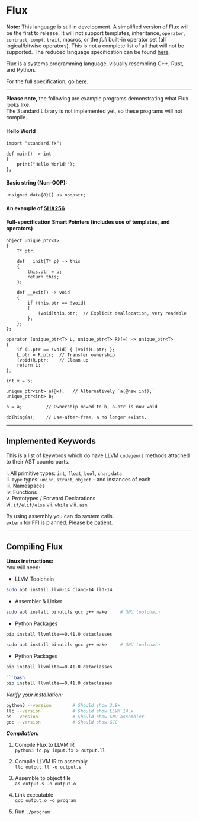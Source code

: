 # Flux

**Note:** This language is still in development. A simplified version of Flux will be the first to release. It will not support templates, inheritance, `operator`, `contract`, `compt`, `trait`, macros, or the _full_ built-in operator set (all logical/bitwise operators). This is not a complete list of all that will not be supported. The reduced language specification can be found [here](https://github.com/kvthweatt/FluxLang/blob/main/docs/language_specification_simplified.md).

Flux is a systems programming language, visually resembling C++, Rust, and Python.

For the full specification, go [here](https://github.com/kvthweatt/FluxLang/blob/main/docs/language_specification.md).

---

**Please note,** the following are example programs demonstrating what Flux looks like.  
The Standard Library is not implemented yet, so these programs will not compile.

#### Hello World

```
import "standard.fx";

def main() -> int
{
    print("Hello World!");
};
```

#### Basic string (Non-OOP):

```
unsigned data{8}[] as noopstr;
```

#### An example of [SHA256](https://github.com/kvthweatt/FluxLang/blob/main/examples/sha256.fx)

#### Full-specification Smart Pointers (includes use of templates, and operators)

```
object unique_ptr<T>
{
    T* ptr;

    def __init(T* p) -> this
    {
        this.ptr = p;
        return this;
    };

    def __exit() -> void
    {
        if (this.ptr == !void)
        {
            (void)this.ptr;  // Explicit deallocation, very readable
        };
    };
};

operator (unique_ptr<T> L, unique_ptr<T> R)[=] -> unique_ptr<T>
{
    if (L.ptr == !void) { (void)L.ptr; };
    L.ptr = R.ptr;  // Transfer ownership
    (void)R.ptr;    // Clean up
    return L;
};

int x = 5;

unique_ptr<int> a(@x);   // Alternatively `a(@new int);`
unique_ptr<int> b;

b = a;         // Ownership moved to b, a.ptr is now void

doThing(a);    // Use-after-free, a no longer exists.
```

---

## Implemented Keywords

This is a list of keywords which do have LLVM `codegen()` methods attached to their AST counterparts.

i. All primitive types: `int`, `float`, `bool`, `char`, `data`  
ii. `Type` types: `union`, `struct`, `object` - and instances of each  
iii. Namespaces  
iv. Functions  
v. Prototypes / Forward Declarations  
vi. `if/elif/else`
vii. `while`
viii. `asm`

By using assembly you can do system calls.  
`extern` for FFI is planned. Please be patient.

---

## Compiling Flux

**Linux instructions:**  
You will need:

- LLVM Toolchain

```bash
sudo apt install llvm-14 clang-14 lld-14
```

- Assembler & Linker

```bash
sudo apt install binutils gcc g++ make     # GNU toolchain
```

- Python Packages

```bash
pip install llvmlite==0.41.0 dataclasses
```

```bash
sudo apt install binutils gcc g++ make     # GNU toolchain
```

- Python Packages

```bash
pip install llvmlite==0.41.0 dataclasses

```bash
pip install llvmlite==0.41.0 dataclasses
```

_Verify your installation:_

```bash
python3 --version        # Should show 3.8+
llc --version            # Should show LLVM 14.x
as --version             # Should show GNU assembler
gcc --version            # Should show GCC
```

**_Compilation:_**

1. Compile Flux to LLVM IR  
   `python3 fc.py input.fx > output.ll`

2. Compile LLVM IR to assembly  
   `llc output.ll -o output.s`

3. Assemble to object file  
   `as output.s -o output.o`

4. Link executable  
   `gcc output.o -o program`

5. Run
   `./program`

